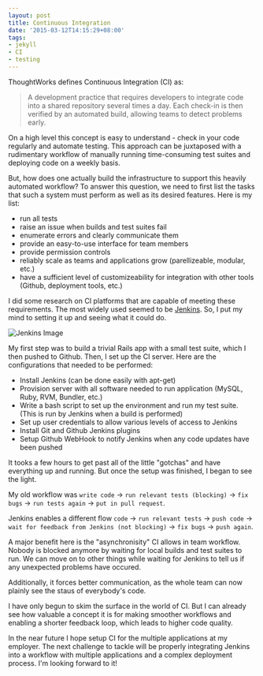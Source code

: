 ```yaml
---
layout: post
title: Continuous Integration
date: '2015-03-12T14:15:29+08:00'
tags:
- jekyll
- CI
- testing
---
```


ThoughtWorks defines Continuous Integration (CI) as:

> A development practice that requires developers to integrate code into a shared repository several times a day. Each check-in is then verified by an automated build, allowing teams to detect problems early.

On a high level this concept is easy to understand - check in your code regularly and automate testing. This approach can be juxtaposed with a rudimentary workflow of manually running time-consuming test suites and deploying code on a weekly basis.

But, how does one actually build the infrastructure to support this heavily automated workflow? To answer this question, we need to first list the tasks that such a system must perform as well as its desired features. Here is my list:

  - run all tests
  - raise an issue when builds and test suites fail
  - enumerate errors and clearly communicate them
  - provide an easy-to-use interface for team members
  - provide permission controls
  - reliably scale as teams and applications grow (parellizeable, modular, etc.)
  - have a sufficient level of customizeability for integration with other tools (Github, deployment tools, etc.)

I did some research on CI platforms that are capable of meeting these requirements. The most widely used seemed to be [Jenkins](http://jenkins-ci.org/). So, I put my mind to setting it up and seeing what it could do.

![Jenkins Image](http://jenkins-ci.org/sites/default/files/jenkins_logo.png)

My first step was to build a trivial Rails app with a small test suite, which I then pushed to Github. Then, I set up the CI server. Here are the configurations that needed to be performed:

- Install Jenkins (can be done easily with apt-get)
- Provision server with all software needed to run application (MySQL, Ruby, RVM, Bundler, etc.)
- Write a bash script to set up the environment and run my test suite. (This is run by Jenkins when a build is performed)
- Set up user credentials to allow various levels of access to Jenkins
- Install Git and Github Jenkins plugins
- Setup Github WebHook to notify Jenkins when any code updates have been pushed

It tooks a few hours to get past all of the little "gotchas" and have everything up and running. But once the setup was finished, I began to see the light.

My old workflow was `write code` -> `run relevant tests (blocking)` -> `fix bugs` -> `run tests again` -> `put in pull request`. 

Jenkins enables a different flow `code` -> `run relevant tests` -> `push code` -> `wait for feedback from Jenkins (not blocking)` -> `fix bugs` -> `push again`.

A major benefit here is the "asynchronisity" CI allows in team workflow. Nobody is blocked anymore by waiting for local builds and test suites to run. We can move on to other things while waiting for Jenkins to tell us if any unexpected problems have occured.

Additionally, it forces better communication, as the whole team can now plainly see the staus of everybody's code.

I have only begun to skim the surface in the world of CI. But I can already see how valuable a concept it is for making smoother workflows and enabling a shorter feedback loop, which leads to higher code quality.

In the near future I hope setup CI for the multiple applications at my employer. The next challenge to tackle will be properly integrating Jenkins into a workflow with multiple applications and a complex deployment process. I'm looking forward to it!